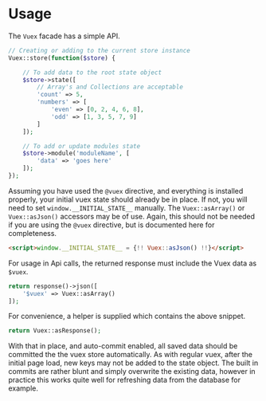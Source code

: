 # Usage

The `Vuex` facade has a simple API.

```php
// Creating or adding to the current store instance
Vuex::store(function($store) {

    // To add data to the root state object
    $store->state([
        // Array's and Collections are acceptable
        'count' => 5,
        'numbers' => [
            'even' => [0, 2, 4, 6, 8],
            'odd' => [1, 3, 5, 7, 9]
        ]
    ]);

    // To add or update modules state
    $store->module('moduleName', [
        'data' => 'goes here'
    ]);
});
```

Assuming you have used the `@vuex` directive, and everything is installed properly, your initial vuex state should already be in place. If not, you will need to set `window.__INITIAL_STATE__` manually. The `Vuex::asArray()` or `Vuex::asJson()` accessors may be of use. Again, this should not be needed if you are using the `@vuex` directive, but is documented here for completeness.

```html
<script>window.__INITIAL_STATE__ = {!! Vuex::asJson() !!}</script>
```

For usage in Api calls, the returned response must include the Vuex data as `$vuex`.

```php
return response()->json([
    '$vuex' => Vuex::asArray()
]);
```

For convenience, a helper is supplied which contains the above snippet.
```php
return Vuex::asResponse();
```

With that in place, and auto-commit enabled, all saved data should be committed the the vuex store automatically. As with regular vuex, after the initial page load, new keys may not be added to the state object. The built in commits are rather blunt and simply overwrite the existing data, however in practice this works quite well for refreshing data from the database for example.
